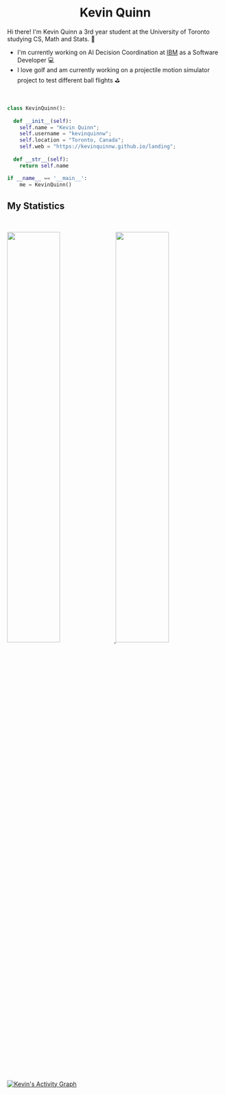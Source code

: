 <h1 align="center">
  <b>Kevin Quinn</b>
</h1>

Hi there! I'm Kevin Quinn a 3rd year student at the University of Toronto studying CS, Math and Stats. :school_satchel:
- I'm currently working on AI Decision Coordination at <a href="https://www.ibm.com/ca-en">IBM</a> as a Software Developer :computer:
- I love golf and am currently working on a projectile motion simulator project to test different ball flights :golf:
<br>

```python
class KevinQuinn():
    
  def __init__(self):
    self.name = "Kevin Quinn";
    self.username = "kevinquinnw";
    self.location = "Toronto, Canada";
    self.web = "https://kevinquinnw.github.io/landing";
  
  def __str__(self):
    return self.name

if __name__ == '__main__':
    me = KevinQuinn()
```

## My Statistics

<br/>
<p align="left">
  <a href="https://kevinquinnw.github.io/landing">
  <img width="49.5%" src="https://github-readme-stats.vercel.app/api?username=kevinquinnw&show_icons=true&theme=gruvbox&hide_border=true" />
    <img width="49.5%" src="https://github-readme-streak-stats.herokuapp.com/?user=kevinquinnw&theme=gruvbox&hide_border=true" />
  </a>
</p>
<br>

[![Kevin's Activity Graph](https://activity-graph.herokuapp.com/graph?username=kevinquinnw&custom_title=Kevin%20Quinn's%20Contribution%20Graph&theme=gruvbox&bg_color=282828&hide_border=true&line=d1a01f&point=c58545)](https://kevinquinnw.github.io/landing)
